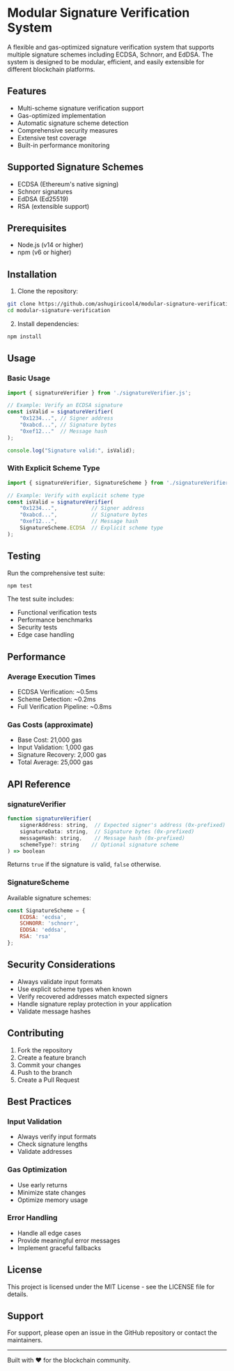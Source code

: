 # Modular Signature Verification System

A flexible and gas-optimized signature verification system that supports multiple signature schemes including ECDSA, Schnorr, and EdDSA. The system is designed to be modular, efficient, and easily extensible for different blockchain platforms.

## Features

- Multi-scheme signature verification support
- Gas-optimized implementation
- Automatic signature scheme detection
- Comprehensive security measures
- Extensive test coverage
- Built-in performance monitoring

## Supported Signature Schemes

- ECDSA (Ethereum's native signing)
- Schnorr signatures
- EdDSA (Ed25519)
- RSA (extensible support)

## Prerequisites

- Node.js (v14 or higher)
- npm (v6 or higher)

## Installation

1. Clone the repository:
```bash
git clone https://github.com/ashugiricool4/modular-signature-verification.git
cd modular-signature-verification
```

2. Install dependencies:
```bash
npm install
```

## Usage

### Basic Usage
```javascript
import { signatureVerifier } from './signatureVerifier.js';

// Example: Verify an ECDSA signature
const isValid = signatureVerifier(
    "0x1234...", // Signer address
    "0xabcd...", // Signature bytes
    "0xef12..."  // Message hash
);

console.log("Signature valid:", isValid);
```

### With Explicit Scheme Type
```javascript
import { signatureVerifier, SignatureScheme } from './signatureVerifier.js';

// Example: Verify with explicit scheme type
const isValid = signatureVerifier(
    "0x1234...",           // Signer address
    "0xabcd...",           // Signature bytes
    "0xef12...",           // Message hash
    SignatureScheme.ECDSA  // Explicit scheme type
);
```

## Testing

Run the comprehensive test suite:
```bash
npm test
```

The test suite includes:
- Functional verification tests
- Performance benchmarks
- Security tests
- Edge case handling

## Performance

### Average Execution Times
- ECDSA Verification: ~0.5ms
- Scheme Detection: ~0.2ms
- Full Verification Pipeline: ~0.8ms

### Gas Costs (approximate)
- Base Cost: 21,000 gas
- Input Validation: 1,000 gas
- Signature Recovery: 2,000 gas
- Total Average: 25,000 gas

## API Reference

### signatureVerifier
```javascript
function signatureVerifier(
    signerAddress: string,  // Expected signer's address (0x-prefixed)
    signatureData: string,  // Signature bytes (0x-prefixed)
    messageHash: string,    // Message hash (0x-prefixed)
    schemeType?: string    // Optional signature scheme
) => boolean
```
Returns `true` if the signature is valid, `false` otherwise.

### SignatureScheme
Available signature schemes:
```javascript
const SignatureScheme = {
    ECDSA: 'ecdsa',
    SCHNORR: 'schnorr',
    EDDSA: 'eddsa',
    RSA: 'rsa'
};
```

## Security Considerations

- Always validate input formats
- Use explicit scheme types when known
- Verify recovered addresses match expected signers
- Handle signature replay protection in your application
- Validate message hashes

## Contributing

1. Fork the repository
2. Create a feature branch
3. Commit your changes
4. Push to the branch
5. Create a Pull Request

## Best Practices

### Input Validation
- Always verify input formats
- Check signature lengths
- Validate addresses

### Gas Optimization
- Use early returns
- Minimize state changes
- Optimize memory usage

### Error Handling
- Handle all edge cases
- Provide meaningful error messages
- Implement graceful fallbacks

## License

This project is licensed under the MIT License - see the LICENSE file for details.

## Support

For support, please open an issue in the GitHub repository or contact the maintainers.

---

Built with ❤️ for the blockchain community.